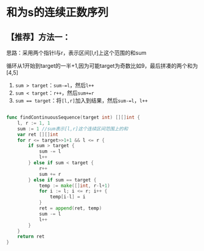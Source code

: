 # 和为s的连续正数序列


## 【推荐】方法一：


思路：采用两个指针l与r，表示区间[l,r]上这个范围的和sum

循环从1开始到target的一半+1,因为可能target为奇数比如9，最后拼凑的两个和为[4,5]
1. `sum > target`：`sum-=l`，然后`l++`
2. `sum < target`：`r++`，然后`sum+=r`
3. `sum == target`：将`[l,r]`加入到结果，然后`sum-=l`，`l++`

```go

func findContinuousSequence(target int) [][]int {
	l, r := 1, 1
	sum := 1 //sum表示[l,r]这个连续区间范围上的和
	var ret [][]int
	for r <= target>>1+1 && l <= r {
		if sum > target {
			sum -= l
			l++
		} else if sum < target {
			r++
			sum += r
		} else if sum == target {
			temp := make([]int, r-l+1)
			for i := l; i <= r; i++ {
				temp[i-l] = i
			}
			ret = append(ret, temp)
			sum -= l
			l++
		}
	}
	return ret
}

```
